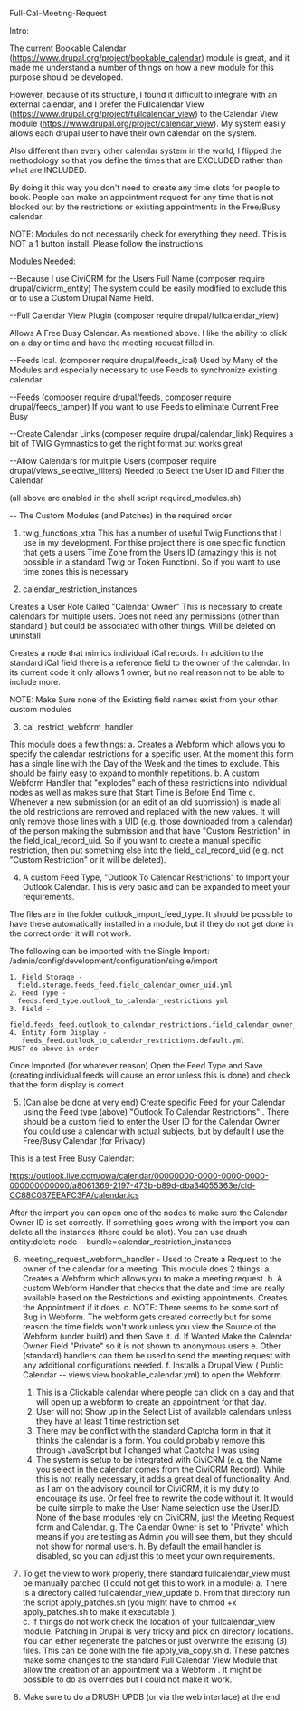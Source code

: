 Full-Cal-Meeting-Request

Intro:

The current Bookable Calendar (https://www.drupal.org/project/bookable_calendar) module is great, and it made me understand a number of things on how a new module for this purpose should be developed.   

However, because of its structure, I found it difficult to integrate with an external calendar, and I prefer the Fullcalendar View (https://www.drupal.org/project/fullcalendar_view) to the Calendar View module (https://www.drupal.org/project/calendar_view).  My system easily allows each drupal user to have their own calendar on the system. 

Also different than every other calendar system in the world, I flipped the methodology so that you define the times that are EXCLUDED rather than what are INCLUDED. 

By doing it this way you don't need to create any time slots for people to book.  People can make an appointment request for any time that is not blocked out by the restrictions or existing appointments in the Free/Busy calendar. 

NOTE: Modules do not necessarily check for everything they need.  This is NOT a 1 button install.  Please follow the instructions.

Modules Needed:

--Because I use CiviCRM for the Users Full Name (composer require drupal/civicrm_entity)
  The system could be easily modified to exclude this or to use a Custom Drupal Name Field. 

--Full Calendar View Plugin (composer require drupal/fullcalendar_view)

  Allows A Free Busy Calendar. As mentioned above. I like the ability to click on a day or time and have the meeting request filled in. 

--Feeds Ical.  (composer require drupal/feeds_ical)
  Used by Many of the Modules and especially necessary to use Feeds to synchronize existing calendar

--Feeds (composer require drupal/feeds, composer require drupal/feeds_tamper)
  If you want to use Feeds to eliminate Current Free Busy

--Create Calendar Links  (composer require drupal/calendar_link)
  Requires a bit of TWIG Gymnastics to get the right format but works great

--Allow Calendars for multiple Users (composer require drupal/views_selective_filters)
  Needed to Select the User ID and Filter the Calendar

  (all above are enabled in the shell script required_modules.sh)

-- The Custom Modules (and Patches) in the required order

1. twig_functions_xtra
  This has a number of useful Twig Functions that I use in my development.   For thise project there is one specific function that gets a users Time Zone from the Users ID (amazingly this is not possible in a standard Twig or Token Function).  So if you want to use time zones this is necessary

2. calendar_restriction_instances

  Creates a User Role Called "Calendar Owner" 
    This is necessary to create calendars for multiple users. Does not need any permissions (other than standard ) but could be associated with other things. Will be deleted on uninstall

  Creates a node that mimics individual iCal records.  In addition to the standard iCal field there is a reference field to the owner of the calendar. In its current code it only allows 1 owner, but no real reason not to be able to include more. 

  NOTE: Make Sure none of the Existing field names exist from your other custom modules 
    
3. cal_restrict_webform_handler

  This module does a few things: 
   a. Creates a Webform which allows you to specify the calendar restrictions for a specific user. At the moment this form has a single line with the Day of the Week and the times to exclude.  This should be fairly easy to expand to monthly repetitions.
   b. A custom Webform Handler that "explodes" each of these restrictions into individual nodes as well as makes sure that Start Time is Before End Time
   c. Whenever a new submission (or an edit of an old submission) is made all the old restrictions are removed and replaced with the new values. It will only remove those lines with a UID (e.g. those downloaded from a calendar) of the person making the submission and that have "Custom Restriction" in the field_ical_record_uid.  So if you want to create a manual specific restriction, then put something else into the field_ical_record_uid (e.g. not "Custom Restriction" or it will be deleted). 

4. A custom Feed Type, "Outlook To Calendar Restrictions" to Import your Outlook Calendar.  This is very basic and can be expanded to meet your requirements.

The files are in the folder outlook_import_feed_type.  It should be possible to have these automatically installed in a module, but if they do not get done in the correct order it will not work.

The following can be imported with the Single Import: /admin/config/development/configuration/single/import

    1. Field Storage -
      field.storage.feeds_feed.field_calendar_owner_uid.yml
    2. Feed Type -   
      feeds.feed_type.outlook_to_calendar_restrictions.yml
    3. Field -   
      field.feeds_feed.outlook_to_calendar_restrictions.field_calendar_owner_uid.yml
    4. Entity Form Display -
       feeds_feed.outlook_to_calendar_restrictions.default.yml
    MUST do above in order 
	
Once Imported (for whatever reason) Open the Feed Type and Save (creating individual feeds will cause an error unless this is done) and check that the form display is correct


5. (Can alse be done at very end) Create specific Feed for your Calendar using the Feed type (above) "Outlook To Calendar Restrictions" .
  There should be a custom field to enter the User ID for the Calendar Owner
  You could use a calendar with actual subjects, but by default I use the Free/Busy Calendar (for Privacy)

  This is a test Free Busy Calendar:

  https://outlook.live.com/owa/calendar/00000000-0000-0000-0000-000000000000/a8061369-2197-473b-b89d-dba34055363e/cid-CC88C0B7EEAFC3FA/calendar.ics

  After the import you can open one of the nodes to make sure the Calendar Owner ID is set correctly. If  something goes wrong with the import you can delete all the instances (there could be alot). You can use   drush entity:delete node --bundle=calendar_restriction_instances


6. meeting_request_webform_handler - Used to Create a Request to the owner of the calendar for a meeting.
  This module does 2 things: 
   a. Creates a Webform which allows you to make a meeting request.
   b. A custom Webform Handler that checks that the date and time are really available based on the Restrictions and existing appointments. Creates the Appointment if it does. 
   c. NOTE: There seems to be some sort of Bug in Webform.  The webform gets created correctly but for some reason the time fields won't work unless you view the Source of the Webform (under build) and then Save it.
   d. If Wanted Make the Calendar Owner Field "Private" so it is not shown to anonymous users
   e. Other (standard) handlers can them be used to send the meeting request with any additional configurations needed.
   f. Installs a Drupal View ( Public Calendar -- views.view.bookable_calendar.yml) to open the Webform.  
      1) This is a Clickable calendar where people can click on a day and that will open up a webform to create an appointment for that day.
      2) User will not Show up in the Select List of available calendars unless they have at least 1 time restriction set 
      3) There may be conflict with the standard Captcha form in that it thinks the calendar is a form.  You could probably remove this through JavaScript but I changed what Captcha I was using
      4) The system is setup to be integrated with CiviCRM (e.g. the Name you select in the calendar comes from the CiviCRM Record). While this is not really necessary, it adds a great deal of functionality. And, as I am on the advisory council for CiviCRM, it is my duty to encourage its use.  Or feel free to rewrite the code without it. It would be quite simple to make the User Name selection use the User.ID.  None of the base modules rely on CiviCRM, just the Meeting Request form and Calendar.
   g. The Calendar Owner is set to "Private" which means if you are testing as Admin you will see them, but they should not show for normal users. 
   h. By default the email handler is disabled, so you can adjust this to meet your own requirements. 
   
7. To get the view to work properly, there standard fullcalendar_view must be manually patched (I could not get this to work in a module) 
  a. There is a directory called fullcalendar_view_update
  b. From that directory run the script apply_patches.sh (you might have to chmod +x apply_patches.sh to make it executable ).  
  c. If things do not work check the location of your fullcalendar_view module. Patching in Drupal is very tricky and pick on directory locations.  You can either regenerate the patches or just overwrite the existing (3) files. This can be done with the file apply_via_copy.sh
  d. These patches make some changes to the standard Full Calendar View Module that allow the creation of an appointment via a Webform . It might be possible to do as overrides but I could not make it work.
8. Make sure to do a DRUSH UPDB (or via the web interface) at the end

